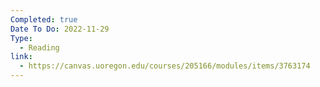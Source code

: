 ```yaml
---
Completed: true
Date To Do: 2022-11-29
Type:
  - Reading
link:
  - https://canvas.uoregon.edu/courses/205166/modules/items/3763174
---
```


